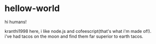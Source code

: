 # hellow-world

hi humans!

kranthi1998 here, i like node.js and cofeescript(that's what i'm made of!).
i've had tacos on the moon and find them far superior to earth tacos.

